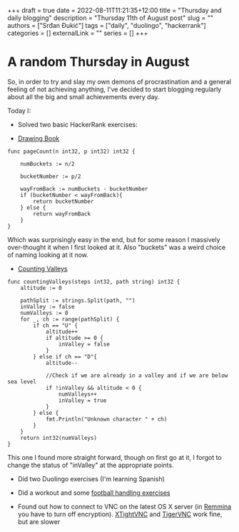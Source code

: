 +++ 
draft = true
date = 2022-08-11T11:21:35+12:00
title = "Thursday and daily blogging"
description = "Thursday 11th of August post"
slug = ""
authors = ["Srđan Đukić"]
tags = ["daily", "duolingo", "hackerrank"]
categories = []
externalLink = ""
series = []
+++
# A random Thursday in August

So, in order to try and slay my own demons of procrastination and a general feeling of not achieving anything, I've
decided to start blogging regularly about all the big and small achievements every day.

Today I:
* Solved two basic HackerRank exercises:
- [Drawing Book](https://www.hackerrank.com/challenges/drawing-book/problem)
```
func pageCount(n int32, p int32) int32 {

    numBuckets := n/2
    
    bucketNumber := p/2
    
    wayFromBack := numBuckets - bucketNumber
    if (bucketNumber < wayFromBack){
        return bucketNumber
    } else {
        return wayFromBack
    }
}
```
Which was surprisingly easy in the end, but for some reason I massively over-thought it when I first looked at it. Also
"buckets" was a weird choice of naming looking at it now.

- [Counting Valleys](https://www.hackerrank.com/challenges/counting-valleys/problem)
```
func countingValleys(steps int32, path string) int32 {
    altitude := 0
    
    pathSplit := strings.Split(path, "")
    inValley := false
    numValleys := 0
    for _, ch := range(pathSplit) {
        if ch == "U" {
            altitude++
            if altitude >= 0 {
                inValley = false
            }
        } else if ch == "D"{
            altitude--
            
            //Check if we are already in a valley and if we are below sea level
            if !inValley && altitude < 0 {
                numValleys++
                inValley = true
            }
        } else {
            fmt.Println("Unknown character " + ch)
        }
    }
    return int32(numValleys)
}
```
This one I found more straight forward, though on first go at it, I forgot to change the status of "inValley" at the
appropriate points.

* Did two Duolingo exercises (I'm learning Spanish)

* Did a workout and some [football handling exercises](https://youtu.be/U3N_qXaqrtI)

* Found out how to connect to VNC on the latest OS X server (in [Remmina](https://remmina.org/) you have to turn off
  encryption). [XTightVNC](https://www.tightvnc.com/) and [TigerVNC](https://tigervnc.org/) work fine, but are slower

